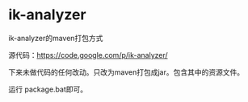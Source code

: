 ik-analyzer
===========

ik-analyzer的maven打包方式

源代码：https://code.google.com/p/ik-analyzer/

下来未做代码的任何改动。只改为maven打包成jar。包含其中的资源文件。

运行 package.bat即可。
